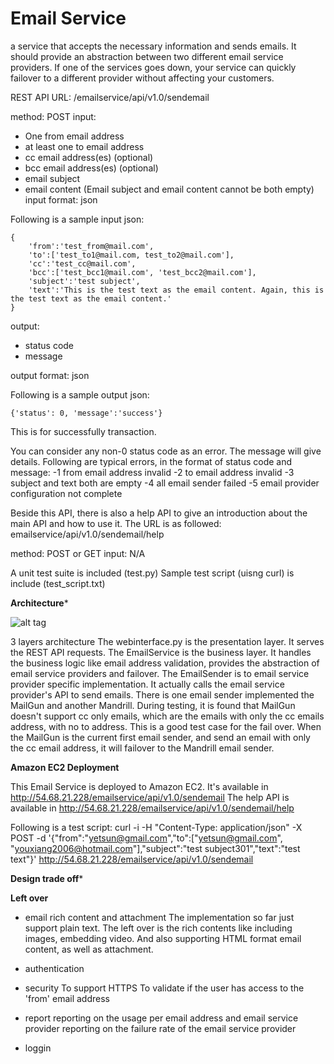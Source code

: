 Email Service
============

a service that accepts the necessary information and sends emails. It should provide an abstraction between two different email service providers. If one of the services goes down, your service can quickly failover to a different provider without affecting your customers.

REST API URL: 
/emailservice/api/v1.0/sendemail

method: POST
input: 
- One from email address
- at least one to email address
- cc email address(es) (optional)
- bcc email address(es) (optional)
- email subject
- email content (Email subject and email content cannot be both empty)
input format: json

Following is a sample input json:
```
{
    'from':'test_from@mail.com',
    'to':['test_to1@mail.com, test_to2@mail.com'],
    'cc':'test_cc@mail.com',
    'bcc':['test_bcc1@mail.com', 'test_bcc2@mail.com'],
    'subject':'test subject',
    'text':'This is the test text as the email content. Again, this is the test text as the email content.'
}
```

output:
- status code 
- message 

output format: json
 
Following is a sample output json:
```
{'status': 0, 'message':'success'}
```
This is for successfully transaction.

You can consider any non-0 status code as an error. The message will give details. 
Following are typical errors, in the format of status code and message:
-1 from email address invalid
-2 to email address invalid
-3 subject and text both are empty
-4 all email sender failed
-5 email provider configuration not complete



Beside this API, there is also a help API to give an introduction about the main API and how to use it. 
The URL is as followed:
emailservice/api/v1.0/sendemail/help

method: POST or GET 
input: N/A


A unit test suite is included (test.py)
Sample test script (uisng curl) is include (test_script.txt)


**Architecture***

![alt tag](https://raw.github.com/yetsun/emailservice/branch/path/to/img.png)

3 layers architecture
The webinterface.py is the presentation layer. It serves the REST API requests.
The EmailService is the business layer. It handles the business logic like email address validation, provides the abstraction of email service providers and failover.
The EmailSender is to email service provider specific implementation. It actually calls the email service provider's API to send emails.
	There is one email sender implemented the MailGun and another Mandrill. 
	During testing, it is found that MailGun doesn't support cc only emails, which are the emails with only the cc emails address, with no to address. This is a good test case for the fail over. When the MailGun is the current first email sender, and send an email with only the cc email address, it will failover to the Mandrill email sender.


**Amazon EC2 Deployment**

This Email Service is deployed to Amazon EC2. It's available in 
http://54.68.21.228/emailservice/api/v1.0/sendemail
The help API is available in 
http://54.68.21.228/emailservice/api/v1.0/sendemail/help

Following is a test script:
curl -i -H "Content-Type: application/json" -X POST -d  '{"from":"yetsun@gmail.com","to":["yetsun@gmail.com", "youxiang2006@hotmail.com"],"subject":"test subject301","text":"test text"}'  http://54.68.21.228/emailservice/api/v1.0/sendemail


**Design trade off***


**Left over**
- email rich content and attachment
The implementation so far just support plain text. The left over is the rich contents like including images, embedding video. And also supporting HTML format email content, as well as attachment. 
- authentication

- security
To support HTTPS
To validate if the user has access to the 'from' email address

- report
reporting on the usage per email address and email service provider
reporting on the failure rate of the email service provider

- loggin







